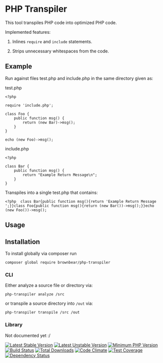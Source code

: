 # PHP Transpiler

This tool transpiles PHP code into optimized PHP code.

Implemented features:

1. Inlines `require` and `include` statements.

2. Strips unnecessary whitespaces from the code.

## Example

Run against files test.php and include.php in the same directory given as:

test.php
```
<?php

require 'include.php';

class Foo {
    public function msg() {
        return (new Bar)->msg();
    }
}

echo (new Foo)->msg();
```

include.php

```
<?php

class Bar {
    public function msg() {
        return "Example Return Message\n";  
    }
}

```

Transpiles into a single test.php that contains:

```
<?php  class Bar{public function msg(){return 'Example Return Message
';}}class Foo{public function msg(){return (new Bar())->msg();}}echo (new Foo())->msg();
```

## Usage

## Installation

To install globally via composer run
 
`composer global require brownbear/php-transpiler`

### CLI

Either analyze a source file or directory via:

```
php-transpiler analyze /src
```

or transpile a source directory into `/out` via:

```
php-transpiler transpile /src /out
```

### Library

Not documented yet :/


[![Latest Stable Version](https://poser.pugx.org/brownbear/php-transpiler/v/stable)](https://packagist.org/packages/brownbear/php-transpiler)
[![Latest Unstable Version](https://poser.pugx.org/brownbear/php-transpiler/v/unstable)](//packagist.org/packages/brownbear/php-transpiler)
[![Minimum PHP Version](https://img.shields.io/badge/php-%3E%3D%205.6-8892BF.svg?style=flat-square)](https://php.net/)
[![Build Status](https://travis-ci.org/original-brownbear/php-transpiler.svg)](https://travis-ci.org/original-brownbear/php-transpiler)
[![Total Downloads](https://poser.pugx.org/brownbear/php-transpiler/downloads)](https://packagist.org/packages/brownbear/php-transpiler)
[![Code Climate](https://codeclimate.com/github/original-brownbear/php-transpiler/badges/gpa.svg)](https://codeclimate.com/github/original-brownbear/php-transpiler)
[![Test Coverage](https://codeclimate.com/github/original-brownbear/php-transpiler/badges/coverage.svg)](https://codeclimate.com/github/original-brownbear/php-transpiler/coverage)
[![Dependency Status](https://www.versioneye.com/user/projects/567fc289eb4f47003c000092/badge.svg?style=flat)](https://www.versioneye.com/user/projects/567fc289eb4f47003c000092)